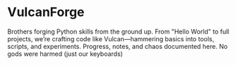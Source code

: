 # VulcanForge
Brothers forging Python skills from the ground up.  From "Hello World" to full projects, we’re crafting code like Vulcan—hammering basics into tools, scripts, and experiments. Progress, notes, and chaos documented here.  No gods were harmed (just our keyboards)
